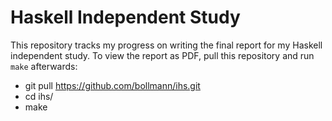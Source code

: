 # Haskell Independent Study

This repository tracks my progress on writing the final report for my
Haskell independent study. To view the report as PDF, pull this
repository and run `make` afterwards:

* git pull https://github.com/bollmann/ihs.git
* cd ihs/
* make

